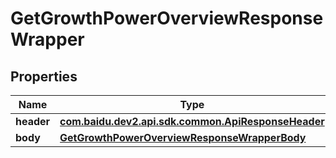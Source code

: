 

# GetGrowthPowerOverviewResponseWrapper


## Properties

Name | Type | Description | Notes
------------ | ------------- | ------------- | -------------
**header** | [**com.baidu.dev2.api.sdk.common.ApiResponseHeader**](com.baidu.dev2.api.sdk.common.ApiResponseHeader.md) |  |  [optional]
**body** | [**GetGrowthPowerOverviewResponseWrapperBody**](GetGrowthPowerOverviewResponseWrapperBody.md) |  |  [optional]



